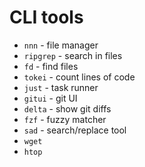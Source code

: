 # CLI tools
* `nnn` - file manager
* `ripgrep` - search in files
* `fd` - find files
* `tokei` - count lines of code
* `just` - task runner
* `gitui` - git UI
* `delta` - show git diffs
* `fzf` - fuzzy matcher
* `sad` - search/replace tool
* `wget`
* `htop`
